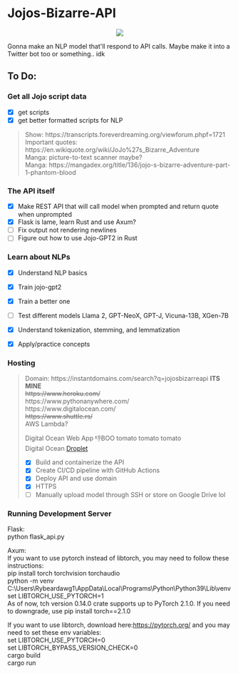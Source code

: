 # Jojos-Bizarre-API

<p align="center">
    <a href="https://jojosbizarreapi.com/">
        <Image src="JojosbizarreAPI.png" > </Image>
    </a>
</p>

Gonna make an NLP model that'll respond to API calls. Maybe make it into a Twitter bot too or something.. idk

## To Do:

### Get all Jojo script data<br>

- [x] get scripts<br>
- [x] get better formatted scripts for NLP<br>

<blockquote>
Show: https://transcripts.foreverdreaming.org/viewforum.phpf=1721 <br>
Important quotes: https://en.wikiquote.org/wiki/JoJo%27s_Bizarre_Adventure <br>
Manga: picture-to-text scanner maybe? <br>
Manga: https://mangadex.org/title/136/jojo-s-bizarre-adventure-part-1-phantom-blood <br>
</blockquote>

### The API itself

- [x] Make REST API that will call model when prompted and return quote when unprompted <br>
- [x] Flask is lame, learn Rust and use Axum? <br>
- [ ] Fix output not rendering newlines <br>
- [ ] Figure out how to use Jojo-GPT2 in Rust <br>

### Learn about NLPs

- [x] Understand NLP basics<br>
- [x] Train jojo-gpt2<br>
- [x] Train a better one<br>
- [ ] Test different models Llama 2, GPT-NeoX, GPT-J, Vicuna-13B, XGen-7B<br>

- [x] Understand tokenization, stemming, and lemmatization <br>
- [x] Apply/practice concepts<br>

### Hosting

<blockquote>
Domain: https://instantdomains.com/search?q=jojosbizarreapi <b>ITS MINE</b><br>
<s>https://www.heroku.com/</s> <br>
https://www.pythonanywhere.com/ <br>
https://www.digitalocean.com/ <br>
<s>https://www.shuttle.rs/</s><br>
AWS Lambda? <br>

Digital Ocean Web App 👎BOO tomato tomato tomato <br>
Digital Ocean [Droplet](https://i.kym-cdn.com/entries/icons/original/000/030/423/cover5.jpg)<br>

- [x] Build and containerize the API <br>
- [x] Create CI/CD pipeline with GitHub Actions <br>
- [x] Deploy API and use domain <br>
- [x] HTTPS <br>
- [ ] Manually upload model through SSH or store on Google Drive lol
</blockquote>

### Running Development Server

Flask: <br>
python flask_api.py

Axum: <br>
If you want to use pytorch instead of libtorch, you may need to follow these instructions: <br>
pip install torch torchvision torchaudio <br>
python -m venv C:\Users\Rybeardawg1\AppData\Local\Programs\Python\Python39\Lib\venv <br>
set LIBTORCH_USE_PYTORCH=1 <br>
As of now, tch version 0.14.0 crate supports up to PyTorch 2.1.0. If you need to downgrade, use pip install torch==2.1.0<br>

If you want to use libtorch, download here:https://pytorch.org/ and you may need to set these env variables: <br>
set LIBTORCH_USE_PYTORCH=0 <br>
set LIBTORCH_BYPASS_VERSION_CHECK=0<br>
cargo build <br>
cargo run <br>
